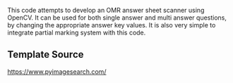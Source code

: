 This code attempts to develop an OMR answer sheet scanner using OpenCV.
It can be used for both single answer and multi answer questions, by changing the appropriate answer key values. It is also very simple to integrate partial marking system with this code.

## Template Source
https://www.pyimagesearch.com/
